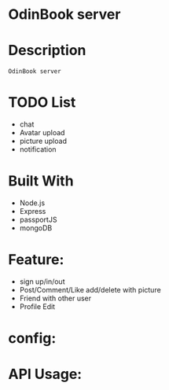 # OdinBook server

# Description

    OdinBook server

# TODO List

-   chat
-   Avatar upload
-   picture upload
-   notification

# Built With

-   Node.js
-   Express
-   passportJS
-   mongoDB

# Feature:

-   sign up/in/out
-   Post/Comment/Like add/delete with picture
-   Friend with other user
-   Profile Edit

# config:

# API Usage:
